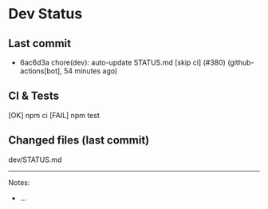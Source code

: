 # Dev Status

## Last commit
- 6ac6d3a chore(dev): auto-update STATUS.md [skip ci] (#380) (github-actions[bot], 54 minutes ago)
## CI & Tests
[OK] npm ci
[FAIL] npm test

## Changed files (last commit)
dev/STATUS.md

---
Notes:
- ...
